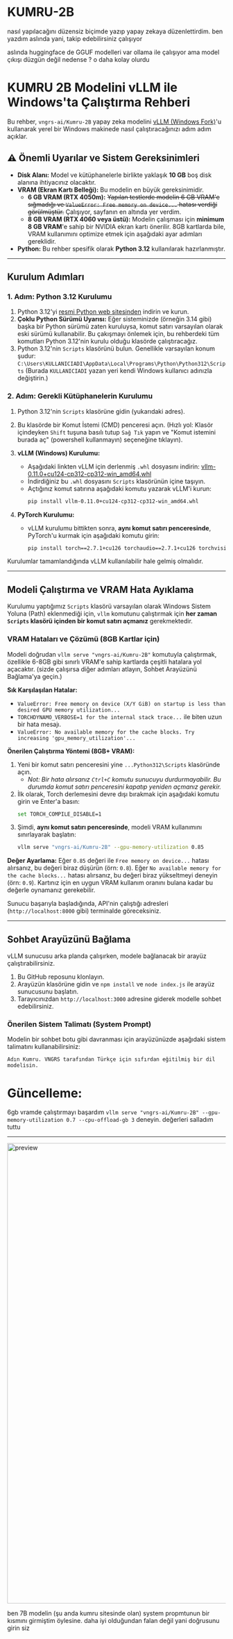 # KUMRU-2B

nasıl yapılacağını düzensiz biçimde yazıp yapay zekaya düzenlettirdim. ben yazdım aslında yani, takip edebilirsiniz çalışıyor

aslında huggingface de GGUF modelleri var ollama ile çalışıyor ama model çıkışı düzgün değil nedense ? o daha kolay olurdu

# KUMRU 2B Modelini vLLM ile Windows'ta Çalıştırma Rehberi

Bu rehber, `vngrs-ai/Kumru-2B` yapay zeka modelini [vLLM (Windows Fork)](https://github.com/SystemPanic/vllm-windows)'u kullanarak yerel bir Windows makinede nasıl çalıştıracağınızı adım adım açıklar.

## ⚠️ Önemli Uyarılar ve Sistem Gereksinimleri

  * **Disk Alanı:** Model ve kütüphanelerle birlikte yaklaşık **10 GB** boş disk alanına ihtiyacınız olacaktır.
  * **VRAM (Ekran Kartı Belleği):** Bu modelin en büyük gereksinimidir.
      * **6 GB VRAM (RTX 4050m):** ~~Yapılan testlerde modelin 6 GB VRAM'e sığmadığı ve `ValueError: Free memory on device...` hatası verdiği görülmüştür.~~ Çalışıyor, sayfanın en altında yer verdim.
      * **8 GB VRAM (RTX 4060 veya üstü):** Modelin çalışması için **minimum 8 GB VRAM**'e sahip bir NVIDIA ekran kartı önerilir. 8GB kartlarda bile, VRAM kullanımını optimize etmek için aşağıdaki ayar adımları gereklidir.
  * **Python:** Bu rehber spesifik olarak **Python 3.12** kullanılarak hazırlanmıştır.

-----

## Kurulum Adımları

### 1\. Adım: Python 3.12 Kurulumu

1.  Python 3.12'yi [resmi Python web sitesinden](https://www.python.org/downloads/release/python-3120/) indirin ve kurun.
2.  **Çoklu Python Sürümü Uyarısı:** Eğer sisteminizde (örneğin 3.14 gibi) başka bir Python sürümü zaten kuruluysa, komut satırı varsayılan olarak eski sürümü kullanabilir. Bu çakışmayı önlemek için, bu rehberdeki tüm komutları Python 3.12'nin kurulu olduğu klasörde çalıştıracağız.
3.  Python 3.12'nin `Scripts` klasörünü bulun. Genellikle varsayılan konum şudur:
    `C:\Users\KULLANICIADI\AppData\Local\Programs\Python\Python312\Scripts`
    (Burada `KULLANICIADI` yazan yeri kendi Windows kullanıcı adınızla değiştirin.)

### 2\. Adım: Gerekli Kütüphanelerin Kurulumu

1.  Python 3.12'nin `Scripts` klasörüne gidin (yukarıdaki adres).

2.  Bu klasörde bir Komut İstemi (CMD) penceresi açın. (Hızlı yol: Klasör içindeyken `Shift` tuşuna basılı tutup `Sağ Tık` yapın ve "Komut istemini burada aç" (powershell kullanmayın) seçeneğine tıklayın).

3.  **vLLM (Windows) Kurulumu:**

      * Aşağıdaki linkten vLLM için derlenmiş `.whl` dosyasını indirin:
        [vllm-0.11.0+cu124-cp312-cp312-win\_amd64.whl](https://github.com/SystemPanic/vllm-windows/releases/download/v0.11.0/vllm-0.11.0+cu124-cp312-cp312-win_amd64.whl)
      * İndirdiğiniz bu `.whl` dosyasını `Scripts` klasörünün içine taşıyın.
      * Açtığınız komut satırına aşağıdaki komutu yazarak vLLM'i kurun:
        ```bash
        pip install vllm-0.11.0+cu124-cp312-cp312-win_amd64.whl
        ```

4.  **PyTorch Kurulumu:**

      * vLLM kurulumu bittikten sonra, **aynı komut satırı penceresinde**, PyTorch'u kurmak için aşağıdaki komutu girin:
        ```bash
        pip install torch==2.7.1+cu126 torchaudio==2.7.1+cu126 torchvision==0.22.1+cu126 --index-url https://download.pytorch.org/whl/cu126
        ```

Kurulumlar tamamlandığında vLLM kullanılabilir hale gelmiş olmalıdır.

-----

## Modeli Çalıştırma ve VRAM Hata Ayıklama

Kurulumu yaptığımız `Scripts` klasörü varsayılan olarak Windows Sistem Yoluna (Path) eklenmediği için, `vllm` komutunu çalıştırmak için **her zaman `Scripts` klasörü içinden bir komut satırı açmanız** gerekmektedir.

### VRAM Hataları ve Çözümü (8GB Kartlar için)

Modeli doğrudan `vllm serve "vngrs-ai/Kumru-2B"` komutuyla çalıştırmak, özellikle 6-8GB gibi sınırlı VRAM'e sahip kartlarda çeşitli hatalara yol açacaktır. (sizde çalışırsa diğer adımları atlayın, Sohbet Arayüzünü Bağlama'ya geçin.)

**Sık Karşılaşılan Hatalar:**

  * `ValueError: Free memory on device (X/Y GiB) on startup is less than desired GPU memory utilization...`
  * `TORCHDYNAMO_VERBOSE=1 for the internal stack trace...` ile biten uzun bir hata mesajı.
  * `ValueError: No available memory for the cache blocks. Try increasing 'gpu_memory_utilization'...`

**Önerilen Çalıştırma Yöntemi (8GB+ VRAM):**

1.  Yeni bir komut satırı penceresini yine `...Python312\Scripts` klasöründe açın.
      * *Not: Bir hata alırsanız `Ctrl+C` komutu sunucuyu durdurmayabilir. Bu durumda komut satırı penceresini kapatıp yeniden açmanız gerekir.*
2.  İlk olarak, Torch derlemesini devre dışı bırakmak için aşağıdaki komutu girin ve Enter'a basın:
    ```bash
    set TORCH_COMPILE_DISABLE=1
    ```
3.  Şimdi, **aynı komut satırı penceresinde**, modeli VRAM kullanımını sınırlayarak başlatın:
    ```bash
    vllm serve "vngrs-ai/Kumru-2B" --gpu-memory-utilization 0.85
    ```

**Değer Ayarlama:**
Eğer `0.85` değeri ile `Free memory on device...` hatası alırsanız, bu değeri biraz düşürün (örn: `0.8`).
Eğer `No available memory for the cache blocks...` hatası alırsanız, bu değeri biraz yükseltmeyi deneyin (örn: `0.9`). Kartınız için en uygun VRAM kullanım oranını bulana kadar bu değerle oynamanız gerekebilir.

Sunucu başarıyla başladığında, API'nin çalıştığı adresleri (`http://localhost:8000` gibi) terminalde göreceksiniz.

-----

## Sohbet Arayüzünü Bağlama

vLLM sunucusu arka planda çalışırken, modele bağlanacak bir arayüz çalıştırabilirsiniz.

1.  Bu GitHub reposunu klonlayın.
2.  Arayüzün klasörüne gidin ve `npm install` ve `node index.js` ile arayüz sunucusunu başlatın.
3.  Tarayıcınızdan `http://localhost:3000` adresine giderek modelle sohbet edebilirsiniz.

### Önerilen Sistem Talimatı (System Prompt)

Modelin bir sohbet botu gibi davranması için arayüzünüzde aşağıdaki sistem talimatını kullanabilirsiniz:

```
Adın Kumru. VNGRS tarafından Türkçe için sıfırdan eğitilmiş bir dil modelisin.
```

# Güncelleme:

6gb vramde çalıştırmayı başardım `vllm serve "vngrs-ai/Kumru-2B" --gpu-memory-utilization 0.7 --cpu-offload-gb 3` deneyin. değerleri salladım tuttu 

-----

<img width="2067" height="1061" alt="preview" src="https://github.com/user-attachments/assets/8a4c842b-2021-4dfe-a71f-058b138bd27a" />


ben 7B modelin (şu anda kumru sitesinde olan) system propmtunun bir kısmını girmiştim öylesine. daha iyi olduğundan falan değil yani doğrusunu girin siz
